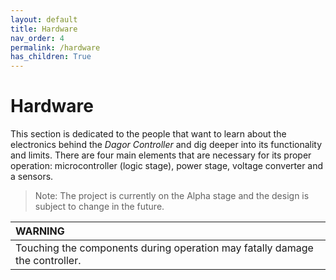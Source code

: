 ```yaml
---
layout: default
title: Hardware
nav_order: 4
permalink: /hardware
has_children: True
---
```


# Hardware

This section is dedicated to the people that want to learn about the electronics behind the *Dagor Controller* and dig deeper into its functionality and limits. There are four main elements that are necessary for its proper operation: microcontroller (logic stage), power stage, voltage converter and a sensors.

>Note: The project is currently on the Alpha stage and the design is subject to change in the future.

|         WARNING          |
|:---------------------------|
| Touching the components during operation may fatally damage the controller.   |
